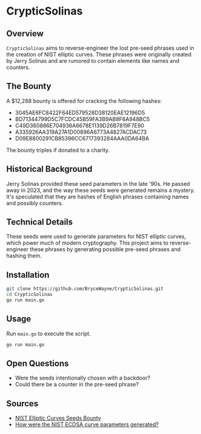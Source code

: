 # CrypticSolinas

## Overview
`CrypticSolinas` aims to reverse-engineer the lost pre-seed phrases used in the creation of NIST elliptic curves. These phrases were originally created by Jerry Solinas and are rumored to contain elements like names and counters.

## The Bounty
A $12,288 bounty is offered for cracking the following hashes:
- 3045AE6FC8422F64ED579528D38120EAE12196D5
- BD71344799D5C7FCDC45B59FA3B9AB8F6A948BC5
- C49D360886E704936A6678E1139D26B7819F7E90
- A335926AA319A27A1D00896A6773A4827ACDAC73
- D09E8800291CB85396CC6717393284AAA0DA64BA

The bounty triples if donated to a charity.

## Historical Background
Jerry Solinas provided these seed parameters in the late '90s. He passed away in 2023, and the way these seeds were generated remains a mystery. It's speculated that they are hashes of English phrases containing names and possibly counters.

## Technical Details
These seeds were used to generate parameters for NIST elliptic curves, which power much of modern cryptography. This project aims to reverse-engineer these phrases by generating possible pre-seed phrases and hashing them.

## Installation
```bash
git clone https://github.com/BryceWayne/CrypticSolinas.git
cd CrypticSolinas
go run main.go
```

## Usage
Run `main.go` to execute the script.
```bash
go run main.go
```

## Open Questions
- Were the seeds intentionally chosen with a backdoor?
- Could there be a counter in the pre-seed phrase?

## Sources
- [NIST Elliptic Curves Seeds Bounty](https://words.filippo.io/dispatches/seeds-bounty/)
- [How were the NIST ECDSA curve parameters generated?](https://saweis.net/posts/nist-curve-seed-origins.html?ref=words.filippo.io)
